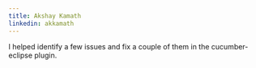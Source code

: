 ```yaml
---
title: Akshay Kamath
linkedin: akkamath
---
```


I helped identify a few issues and fix a couple of them in the cucumber-eclipse plugin.

